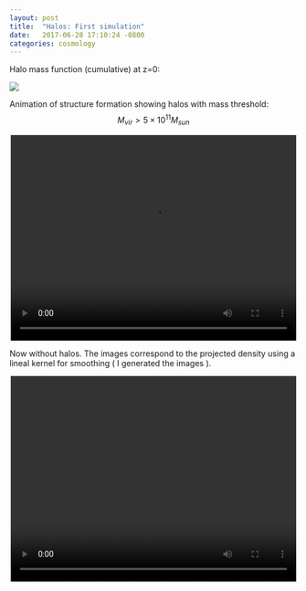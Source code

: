 ```yaml
---
layout: post
title:  "Halos: First simulation"
date:   2017-06-28 17:10:24 -0800
categories: cosmology
---
```


Halo mass function (cumulative) at z=0:

<img src="{{ site.url }}assets/images/massFunc_z_0.png">

Animation of structure formation showing halos with mass threshold: $$ M_{vir} > 5 \times 10^{11} M_{sun} $$

<div style="text-align: center">
<video src="{{ site.url }}assets/videos/cosmo_anim_halos.mp4" width="500" height="360" controls preload> </video>
</div>

Now without halos. The images correspond to the projected density using a lineal kernel for smoothing ( I generated the images ).

<div style="text-align: center">
<video src="{{ site.url }}assets/videos/cosmo_anim.mp4" width="500" height="360" controls preload> </video>
</div>
